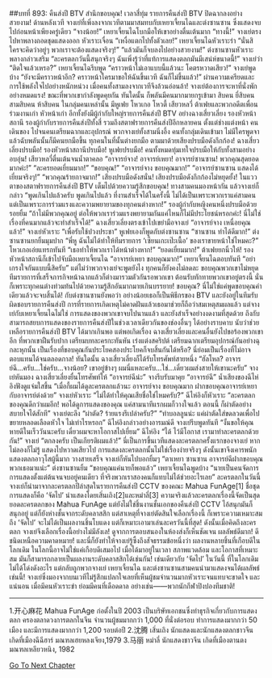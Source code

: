 ##บทที่ 893: คืนส่งปี BTV สำนึกขอบคุณ!
เวลาสี่ทุ่ม
รายการคืนส่งปี BTV ปิดฉากลงอย่างสวยงาม!
ด้านหลังเวที จางเย่ที่เพิ่งลงจากเวทีตามมาสมทบกับเหยาเจี้ยนไฉและต่งซานซาน ซึ่งแสดงจบไปก่อนหน้าเพียงครู่เดียว
“จางน้อย!” เหยาเจี้ยนไฉโบกมือให้เขาอย่างตื่นเต้นมาก “ทางนี้!”
จางเย่ตรงไปหาพลางถอดชุดแสดงออก หัวเราะเจื่อน “เหงื่อแตกไปทั้งตัวเลย!”
เหยาเจี้ยนไฉหัวเราะร่า “นั่นสิ ใครจะคิดว่าอยู่ๆ พวกเราจะต้องแสดงจริงๆ!”
“แล้วมันก็จบลงไปอย่างสวยงาม!” ต่งซานซานหัวเราะพลางกล่าวเสริม “ละครตลกวันนี้สนุกจริงๆ ฉันเพิ่งรู้ว่าที่แท้การแสดงตลกมันมีเสน่ห์ขนาดนี้!”
จางเย่ว่า “ติดใจแล้วเหรอ?”
เหยาเจี้ยนไฉรีบพูด “คราวหน้าไม่เอาแบบนี้แล้วนะ โคตรหวาดเสียว!”
จางเย่พูดบ้าง “ยังจะมีคราวหน้าอีก? คราวหน้าใครมาขอให้ฉันขึ้นเวที ฉันก็ไม่ขึ้นแล้ว!”
ผ่านความเครียดและการใช้พลังใจไปอย่างหนักหน่วง เมื่อคนทั้งสามลงจากเวทีจึงล้วนอ่อนล้า! จางเย่ต้องการจะหาที่นั่งพักอย่างหมดแรง!
ขณะที่พวกเขากำลังพูดคุยกัน ทันใดนั้น ก็พลันมีคนมากมายกรูเข้ามา
สิบคน
ยี่สิบคน
สามสิบคน
ห้าสิบคน
ในกลุ่มคนเหล่านั้น มีหูเฟย โหวเกอ โหวตี้ เสียวหลวี่ ต้าเฟยและพวกอดีตเพื่อนร่วมงานเก่า หัวหน้าเก่า อีกทั้งยังมีผู้กำกับใหญ่รายการคืนส่งปี BTV อย่างฉางเสี่ยวเลี่ยง รองหัวหน้าสถานี รองผู้กำกับรายการคืนส่งปีทั้งสี่ รวมถึงสตาฟรายการคืนส่งปีอีกหลายคน ตั้งแต่ช่างแต่งหน้า คนเดินของ ไปจนคนเตรียมฉากและอุปกรณ์
พวกจางเย่ทั้งสามนิ่งอึ้ง
คนทั้งกลุ่มเดินเข้ามา ไม่มีใครพูดจา
แล้วฉับพลันนั้นก็มีคนยกมือขึ้น ทุกคนในที่นั้นต่างยกมือ ตามมาด้วยเสียงปรบมือดังกึกก้อง!
ฉางเสี่ยวเลี่ยงปรบมือ!
รองหัวหน้าสถานีปรบมือ!
หูเฟยปรบมือ!
คนทั้งหมดทุ่มเทใจปรบมือให้กับทั้งสามอย่างอบอุ่น!
เสียวหลวี่ตื่นเต้นจนน้ำตาคลอ “อาจารย์จาง! อาจารย์เหยา! อาจารย์ซานซาน! พวกคุณสุดยอดมากค่ะ!”
“ละครยอดเยี่ยมมาก!”
“ขอบคุณ!”
“อาจารย์จาง ขอบคุณมาก!”
“อาจารย์ซานซาน แสดงได้เยี่ยมจริงๆ!”
“พวกคุณร้ายกาจมาก!”
เสียงปรบมือดังสนั่น!
เสียงปรบมือดังกึกก้องไม่หยุดยั้ง!
ในแววตาของสตาฟรายการคืนส่งปี BTV เต็มไปด้วยความรู้สึกขอบคุณ!
ทางสามคนมองหน้ากัน แล้วจางเย่ก็กล่าว “พูดเกินไปแล้วครับ พูดเกินไปแล้ว ที่งานสำเร็จได้ในครั้งนี้ ไม่ได้เป็นเพราะพวกเราแค่สามคน แต่เป็นเพราะการร่วมแรงและความพยายามของทุกคนต่างหาก!”
รองผู้กำกับหญิงคนหนึ่งปรบมือด้วยรอยยิ้ม “ถ้าไม่มีพวกคุณอยู่ ต่อให้พวกเราร่วมแรงพยายามกันแค่ไหนก็ไม่มีประโยชน์หรอกค่ะ! นี่ไม่ใช่เรื่องที่คนมากแล้วจะทำสำเร็จได้!”
ฉางเสี่ยวเลี่ยงตรงเข้าไปเขย่ามือจางเย่ “อาจารย์จาง เหนื่อยคุณแล้ว!”
จางเย่หัวเราะ “เพื่อรับใช้ปวงประชา”
หูเฟยเองก็พูดกับต่งซานซาน “ซานซาน ทำได้ดีมาก!”
ต่งซานซานยกยิ้มมุมปาก “พี่หู ฉันไม่ได้ทำให้ทีมรายการ ‘เซียนเกะเป๊ะเนื้อ’ ของเราขายหน้าใช่ไหมคะ?”
โหวเกอเอ่ยแทรกทันที “เธอทำให้พวกเราได้หน้าต่างหาก!”
“ยอดเยี่ยมมาก!” ต้าเฟยยกนิ้วให้!
รองหัวหน้าสถานีก็เข้าไปจับมือเหยาเจี้ยนไฉ “อาจารย์เหยา ขอบคุณมาก!”
เหยาเจี้ยนไฉตอบทันที “อย่าเกรงใจกันแบบนี้สิครับ”
แต่ไม่ว่าพวกจางเย่จะพูดยังไง ทุกคนก็ยังคงไม่ลดละ ขอบคุณพวกเขาไม่หยุด ทีมรายการที่เสร็จภารกิจหน้าฉากแล้วก็ต่างมารวมตัวกันรอพวกเขา ต้อนรับทักทายพวกเขาอยู่ตรงนี้ นั่นก็เพราะทุกคนต่างท่วมท้นไปด้วยความรู้สึกอันมากมายเกินบรรยาย!
ขอบคุณ?
นี่ไม่ใช่แค่พูดขอบคุณคำเดียวแล้วจะจบสิ้นได้!
กับต่งซานซานยังพอว่า อย่างน้อยเธอก็เป็นพิธีกรของ BTV และยังอยู่ในทีมรับผิดชอบรายการคืนส่งปี การที่รายการเกิดเหตุไม่คาดฝันแล้วเธอมาช่วยก็ถือว่าสมเหตุสมผลแล้ว แต่จางเย่กับเหยาเจี้ยนไฉไม่ใช่ การแสดงของพวกเขาจบไปนานแล้ว และยังสำเร็จอย่างงดงามที่สุดด้วย ถึงกับสามารถสยบการแสดงของรายการคืนส่งปีในช่วงเวลาเดียวกันของช่องอื่นๆ ได้อย่างราบคาบ นับว่าช่วยเหลือรายการคืนส่งปี BTV ได้มากเกินพอ แต่พอเกิดเรื่อง ฉางเสี่ยวเลี่ยงและคนอื่นยังไปขอร้องพวกเขาอีก ที่พวกเขาฝืนรับปาก เตรียมบทละครกะทันหัน เร่งแต่งสคริปต์ เตรียมฉากเตรียมอุปกรณ์กันอย่างฉุกละหุกนั้น เป็นเรื่องที่ขอบคุณกันประโยคสองประโยคก็จบสิ้นกันได้หรือ? นี่ย่อมเป็นเรื่องที่ไม่อาจตอบแทนได้จนตลอดกาล!
ทันใดนั้น ฉางเสี่ยวเลี่ยงก็ได้รับโทรศัพท์สายหนึ่ง “ฮัลโหล? อาจารย์ฉี...ครับ...ใช่ครับ...จางน้อย? เขาอยู่ข้างๆ ผมนี่แหละครับ...ใช่...เดี๋ยวผมส่งสายให้เขานะครับ”
จางเย่หันมอง
ฉางเสี่ยวเลี่ยงยื่นโทรศัพท์ให้ “อาจารย์ฉีน่ะ”
จางรีบรับมาคุย “อาจารย์ฉี”
น้ำเสียงของฉีไห่อิงฟังดูแจ่มใสขึ้น “เมื่อกี้ผมได้ดูละครตลกแล้วนะ อาจารย์จาง ขอบคุณมาก ฝากขอบคุณอาจารย์เหยากับอาจารย์ต่งด้วย”
จางเย่หัวเราะ “ไม่ได้ทำให้คุณเสียชื่อใช่ไหมครับ?”
ฉีไห่อิงก็หัวเราะ “ละครตลกของคุณดีกว่าผมอีก! พอได้ดูการแสดงของคุณ แค่สามนาทีแรกผมก็วางใจแล้ว ตอนนี้ ก็ผ่าตัดอย่างสบายใจได้สักที”
จางเย่ตะลึง “ผ่าตัด? ร้ายแรงรึเปล่าครับ?”
“ทำบอลลูนน่ะ แค่ผ่าตัดใส่ขดลวดเพื่อไปขยายหลอดเลือดหัวใจ ไม่เท่าไรหรอก” ฉีไห่อิงกล่าวอย่างอารมณ์ดี
จางเย่รีบพูดทันที “งั้นขอให้คุณหายดีในเร็ววันนะครับ เดี๋ยวผมจะหาโอกาสไปเยี่ยม”
ฉีไห่อิง “ได้ ไว้มีโอกาส เรามาทำละครตลกด้วยกัน!”
จางเย่ “ตกลงครับ เป็นเกียรติผมแล้ว!”
นี่เป็นการขึ้นเวทีแสดงละครตลกครั้งแรกของจางเย่ หากไม่ลองก็ไม่รู้ แสดงไปหวาดเสียวไป การแสดงละครตลกนั้นไม่ใช่เรื่องง่ายจริงๆ ดังนั้นเขาจึงเคารพนักแสดงตลกอาวุโสผู้นี้มาก
วางสายเสร็จ จางเย่ก็หันไปบอกยิ้มๆ “ตาเหยา ซานซาน อาจารย์ฉีฝากขอบคุณพวกเธอมาแน่ะ”
ต่งซานซานยิ้ม “ขอบคุณแค่นายก็พอแล้ว”
เหยาเจี้ยนไฉพูดบ้าง “นายเป็นคนจัดการการแสดงตั้งแต่ต้นจนจบอยู่คนเดียว ที่จริงพวกเราสองคนก็แทบไม่ได้ช่วยอะไรเลย”
ละครตลกในวันนี้ จางเย่ก็นำมาจากละครตลกปีล่าสุดในรายการคืนส่งปี CCTV ของคณะ Mahua FunAge[1] ชื่อชุดการแสดงก็คือ ‘จัดไป’ นำแสดงโดยเสิ่นเถิง[2]และหม่าลี่[3] ความจริงแล้วละครตลกเรื่องนี้จัดเป็นสุดยอดละครตลกของ Mahua FunAge แต่ยังไม่ใช่ชิ้นงานชั้นเอกของคืนส่งปี CCTV ไอ้สนุกมันก็สนุกอยู่ แต่ก็ยังห่างชั้นจากระดับคลาสสิก แต่สาเหตุที่จางเย่ตัดสินใจเลือกเรื่องนี้ ก็เพราะความเหมาะสม ถึง ‘จัดไป’ จะไม่ได้เป็นผลงานชิ้นโบแดง แต่ก็เหมาะเอามาเล่นละครวันนี้ที่สุด! ดังนั้นเมื่อคิดถึงละครตลก จางเย่จึงเลือกเรื่องนี้อย่างไม่มีลังเล!
ดูจากการตอบสนองในห้องส่งก็เห็นชัดเจน ผลลัพธ์ดีมาก!
ดีชนิดเหนือความคาดหมาย!
และนี่ก็ยังทำให้จางเย่รู้ซึ้งถึงสัจธรรมข้อหนึ่งว่า ผลงานหลายชิ้นที่เกือบดีในโลกเดิม ในโลกนี้อาจไม่ใช่แค่เกือบดีเสมอไป เมื่อได้มาอยู่ในเวลา สภาพแวดล้อม และโอกาสที่เหมาะสม มันก็สามารถกลายเป็นผลงานระดับคลาสสิกได้เช่นกัน! เช่นเดียวกับ ‘จัดไป’ ในวันนี้ ที่ในโลกเดิมไม่ได้โด่งดังอะไร แต่กลับถูกพวกจางเย่ เหยาเจี้ยนไฉ และต่งซานซานสามคนนำมาแสดงจนได้ผลลัพธ์เช่นนี้! จางเย่ซึ่งมองจากบนเวทีไม่รู้สึกแปลกใจเลยที่เห็นผู้ชมจำนวนมากหัวเราะจนแทบจะขาดใจ
และแน่นอน เมื่อมีคนหัวเราะขำ ย่อมมีคนที่เดือดดาล
อย่างเช่น——พวกนักกีฬาปิงปองทีมชาติ!
*************
1.开心麻花 Mahua FunAge ก่อตั้งในปี 2003 เป็นบริษัทเอกชนซึ่งทำธุรกิจเกี่ยวกับการแสดงตลก ครองตลาดวงการตลกในจีน จำนวนผู้ชมมากกว่า 1,000 ที่นั่งต่อรอบ ทำการแสดงมากกว่า 50 เมือง และมีการแสดงมากกว่า 1,200 รอบต่อปี
2.沈腾 เสิ่นเถิง นักแสดงและนักแสดงตลกชาวจีน เกิดที่เมืองฉีฉีฮาร์ มณฑลเฮยหลงเจียง,1979
3.马丽 หม่าลี่ นักแสดงชาวจีน เกิดที่เมืองตานตง มณฑลเหลียวหนิง, 1982


[Go To Next Chapter]( ./91.md)
